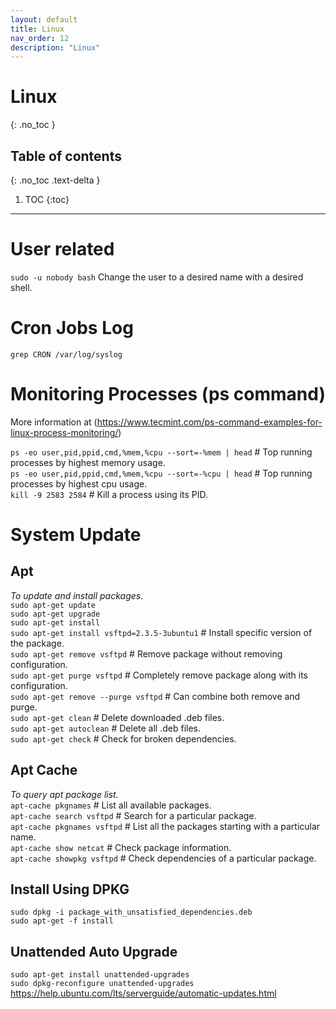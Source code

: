 ```yaml
---
layout: default
title: Linux
nav_order: 12
description: "Linux"
---
```


# Linux
{: .no_toc }

## Table of contents
{: .no_toc .text-delta }

1. TOC
{:toc}

---
# User related
`sudo -u nobody bash` Change the user to a desired name with a desired shell.

# Cron Jobs Log  
`grep CRON /var/log/syslog`

# Monitoring Processes (ps command)
More information at (https://www.tecmint.com/ps-command-examples-for-linux-process-monitoring/)  

`ps -eo user,pid,ppid,cmd,%mem,%cpu --sort=-%mem | head` # Top running processes by highest memory usage.  
`ps -eo user,pid,ppid,cmd,%mem,%cpu --sort=-%cpu | head` # Top running processes by highest cpu usage.  
`kill -9 2583 2584` # Kill a process using its PID.   

# System Update

## Apt
*To update and install packages.*  
`sudo apt-get update`  
`sudo apt-get upgrade`  
`sudo apt-get install`  
`sudo apt-get install vsftpd=2.3.5-3ubuntu1` # Install specific version of the package.  
`sudo apt-get remove vsftpd` # Remove package without removing configuration.  
`sudo apt-get purge vsftpd` # Completely remove package along with its configuration.  
`sudo apt-get remove --purge vsftpd` # Can combine both remove and purge.  
`sudo apt-get clean` # Delete downloaded .deb files.  
`sudo apt-get autoclean` # Delete all .deb files.  
`sudo apt-get check` # Check for broken dependencies.  

## Apt Cache
*To query apt package list.*  
`apt-cache pkgnames` # List all available packages.  
`apt-cache search vsftpd` # Search for a particular package.  
`apt-cache pkgnames vsftpd` # List all the packages starting with a particular name.  
`apt-cache show netcat` # Check package information.  
`apt-cache showpkg vsftpd` # Check dependencies of a particular package.  

## Install Using DPKG
`sudo dpkg -i package_with_unsatisfied_dependencies.deb`  
`sudo apt-get -f install`  

## Unattended Auto Upgrade
`sudo apt-get install unattended-upgrades`  
`sudo dpkg-reconfigure unattended-upgrades`  
https://help.ubuntu.com/lts/serverguide/automatic-updates.html  
